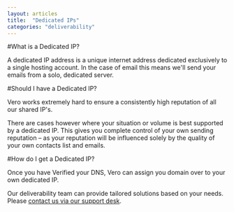 ```yaml
---
layout: articles
title:  "Dedicated IPs"
categories: "deliverability"
---
```


#What is a Dedicated IP?

A dedicated IP address is a unique internet address dedicated exclusively to a single hosting account. In the case of email this means we'll send your emails from a solo, dedicated server. 

#Should I have a Dedicated IP?

Vero works extremely hard to ensure a consistently high reputation of all our shared IP's.

There are cases however where your situation or volume is best supported by a dedicated IP. This gives you complete control of your own sending reputation – as your reputation will be influenced solely by the quality of your own contacts list and emails.

#How do I get a Dedicated IP?

Once you have Verified your DNS, Vero can assign you domain over to your own dedicated IP.

Our deliverability team can provide tailored solutions based on your needs. Please  [contact us via our support desk](mailto:support@getvero.com).